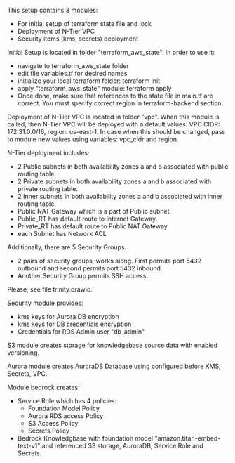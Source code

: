 This setup contains 3 modules: 
  - For initial setup of terraform state file and lock
  - Deployment of N-Tier VPC
  - Security items (kms, secrets) deployment

Initial Setup is located in folder "terraform_aws_state".
In order to use it:
  - navigate to terraform_aws_state folder
  - edit file variables.tf for desired names
  - initialize your local terraform folder: terraform init
  - apply "terraform_aws_state" module: terraform apply
  - Once done, make sure that references to the state file in main.tf are correct. You must specify correct region in terraform-backend section.

Deployment of N-Tier VPC is located in folder "vpc".
When this module is called, then N-Tier VPC will be deployed with a default values: VPC CIDR: 172.31.0.0/16, region: us-east-1.
In case when this should be changed, pass to module new values using variables: vpc_cidr and region.

N-Tier deployment includes:
 - 2 Public subnets in both availability zones a and b associated with public routing table.
 - 2 Private subnets in both availability zones a and b associated with private routing table.
 - 2 Inner subnets in both availability zones a and b associated with inner routing table.
 - Public NAT Gateway which is a part of Public subnet.
 - Public_RT has default route to Internet Gateway.
 - Private_RT has default route to Public NAT Gateway.
 - each Subnet has Network ACL

Additionally, there are 5 Security Groups.
  - 2 pairs of security groups, works along. First permits port 5432 outbound and second permits port 5432 inbound.
  - Another Security Group permits SSH access.

Please, see file trinity.drawio.

Security module provides:
  - kms keys for Aurora DB encryption
  - kms keys for DB credentials encryption
  - Credentials for RDS Admin user "db_admin"

S3 module creates storage for knowledgebase source data with enabled versioning.

Aurora module creates AuroraDB Database using configured before KMS, Secrets, VPC.

Module bedrock creates:
  - Service Role which has 4 policies:
    - Foundation Model Policy
    - Aurora RDS access Policy
    - S3 Access Policy
    - Secrets Policy
  - Bedrock Knowledgbase with foundation model "amazon.titan-embed-text-v1" and referenced S3 storage, AuroraDB, Service Role and Secrets.